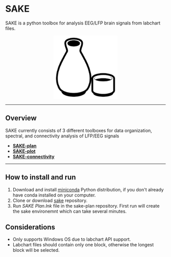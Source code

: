 # SAKE

SAKE is a python toolbox for analysis EEG/LFP brain signals from labchart files.

<p align="center">
<img src="/sakeplan/assets/sakeico.png" alt="Banner" width="200" height="200">
</p>
 
---
 
## Overview
SAKE currently consists of 3 different toolboxes for data organization, spectral, and connectivity analysis of LFP/EEG signals
 
- **[SAKE-plan](/docs/sakeplan.md)**
- **[SAKE-plot](/docs/sakeplot.md)**
- **[SAKE-connectivity](/docs/sakeconnectivity.md)**

 ---
 
 ## How to install and run
1) Download and install [miniconda](https://docs.conda.io/en/latest/miniconda.html) Python distribution, if you don't already have conda installed on your computer.
2) Clone or download [sake](https://github.com/SAKEverse/sake) repository.
3) Run *SAKE Plan.lnk* file in the sake-plan repository. First run will create the sake environemnt which can take several minutes.


## Considerations
* Only supports Windows OS due to labchart API support.
* Labchart files should contain only one block, otherwise the longest block will be selected.
